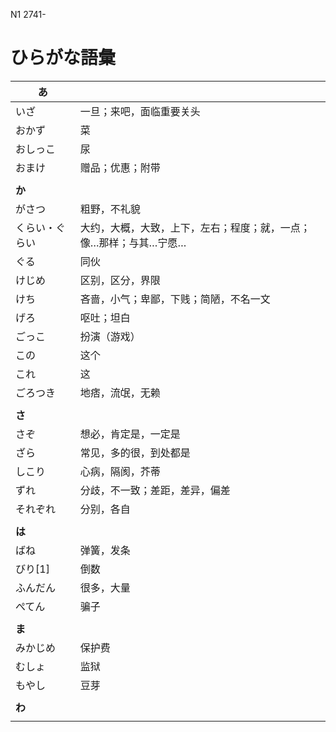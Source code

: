 N1 2741-

# ひらがな語彙

| あ             |                                                                   |
| -------------- | :---------------------------------------------------------------- |
| いざ           | 一旦；来吧，面临重要关头                                          |
| おかず         | 菜                                                                |
| おしっこ       | 尿                                                                |
| おまけ         | 赠品；优惠；附带                                                  |
|                |                                                                   |
| **か**         |                                                                   |
| がさつ         | 粗野，不礼貌                                                      |
| くらい・ぐらい | 大约，大概，大致，上下，左右；程度；就，一点；像…那样；与其…宁愿… |
| ぐる           | 同伙                                                              |
| けじめ         | 区别，区分，界限                                                  |
| けち           | 吝啬，小气；卑鄙，下贱；简陋，不名一文                            |
| げろ           | 呕吐；坦白                                                        |
| ごっこ         | 扮演（游戏）                                                      |
| この           | 这个                                                              |
| これ           | 这                                                                |
| ごろつき       | 地痞，流氓，无赖                                                  |
|                |                                                                   |
| **さ**         |                                                                   |
| さぞ           | 想必，肯定是，一定是                                              |
| ざら           | 常见，多的很，到处都是                                            |
| しこり         | 心病，隔阂，芥蒂                                                  |
| ずれ           | 分歧，不一致；差距，差异，偏差                                    |
| それぞれ       | 分别，各自                                                        |
|                |                                                                   |
| **は**         |                                                                   |
| ばね           | 弹簧，发条                                                        |
| びり[1]        | 倒数                                                              |
| ふんだん       | 很多，大量                                                        |
| ぺてん         | 骗子                                                              |
|                |                                                                   |
| **ま**         |                                                                   |
| みかじめ       | 保护费                                                            |
| むしょ         | 监狱                                                              |
| もやし         | 豆芽                                                              |
|                |                                                                   |
| **わ**         |                                                                   |
|                |                                                                   |
